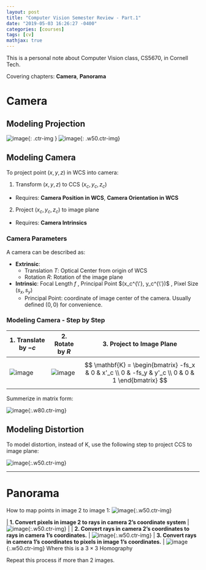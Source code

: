 ```yaml
---
layout: post
title: "Computer Vision Semester Review - Part.1"
date: "2019-05-03 16:26:27 -0400"
categories: [courses]
tags: [cv]
mathjax: true
---
```


This is a personal note about Computer Vision class, CS5670, in Cornell Tech.

Covering chapters: **Camera**, **Panorama**

<!--more-->

# Camera

## Modeling Projection

![image](https://user-images.githubusercontent.com/13166286/57166588-acb5e780-6dc8-11e9-9a70-3d5b040f57f3.png){: .ctr-img }
![image](https://user-images.githubusercontent.com/13166286/57166985-fc48e300-6dc9-11e9-8e58-fc0fbbe8b798.png){: .w50.ctr-img}

## Modeling Camera

To project point $(x,y,z)$ in WCS into camera:
1. Transform $(x,y,z)$ to CCS $(x_c,y_c,z_c)$
  * Requires: **Camera Position in WCS**, **Camera Orientation in WCS**
2. Project $(x_c,y_c,z_c)$ to image plane
  * Requires: **Camera Intrinsics**

### Camera Parameters
A camera can be described as:

* **Extrinsic**: 
  * Translation $T$: Optical Center from origin of WCS
  * Rotation $R$: Rotation of the image plane
* **Intrinsic**: Focal Length $f$ ,  Principal Point $(x_c^{\'}, y_c^{\'})$ ,  Pixel Size $(s_x,s_y)$
  * Principal Point: coordinate of image center of the camera.  Usually defined $(0,0)$ for convenience.

### Modeling Camera - Step by Step

| 1. Translate by $-c$         | 2. Rotate by $R$    | 3. Project to Image Plane |
| ------------- |-------------| --------- |
| ![image](https://user-images.githubusercontent.com/13166286/57167838-3798e100-6dcd-11e9-96cc-46295729fcc1.png)      | ![image](https://user-images.githubusercontent.com/13166286/57167786-08826f80-6dcd-11e9-8328-49e45fdc9238.png) | $$ \mathbf{K} = \begin{bmatrix} -fs_x & 0 & x'_c \\ 0 & -fs_y & y'_c \\ 0 & 0 & 1 \end{bmatrix} $$ 

Summerize in matrix form:

![image](https://user-images.githubusercontent.com/13166286/57168190-c2c6a680-6dce-11e9-8a7e-8bd303c3032b.png){:.w80.ctr-img}


## Modeling Distortion

To model distortion, instead of K, use the following step to project CCS to image plane:

![image](https://user-images.githubusercontent.com/13166286/57168283-251fa700-6dcf-11e9-9f01-c5d2ba0d832e.png){:.w50.ctr-img}


---


# Panorama

How to map points in image 2 to image 1:
![image](https://user-images.githubusercontent.com/13166286/57168465-d7f00500-6dcf-11e9-85d5-d3bf32937da9.png){:.w50.ctr-img}

| **1. Convert pixels in image 2 to rays in camera 2’s coordinate system** | ![image](https://user-images.githubusercontent.com/13166286/57168616-7b411a00-6dd0-11e9-8b12-22405dfb7449.png){:.w50.ctr-img}   |
| **2. Convert rays in camera 2’s coordinates to rays in camera 1’s coordinates.** | ![image](https://user-images.githubusercontent.com/13166286/57168634-8c8a2680-6dd0-11e9-9384-69cf73fcf515.png){:.w50.ctr-img}
| **3. Convert rays in camera 1’s coordinates to pixels in image 1’s coordinates.** | ![image](https://user-images.githubusercontent.com/13166286/57168652-a88dc800-6dd0-11e9-958a-eb760587b8c3.png){:.w50.ctr-img} Where this is a $3 \times 3$ Homography

Repeat this process if more than 2 images.
